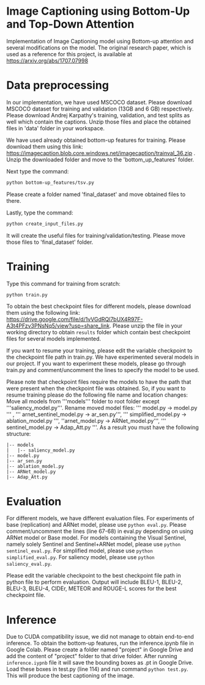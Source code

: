 # Image Captioning using Bottom-Up and Top-Down Attention
Implementation of Image Captioning model using Bottom-up attention and several modifications on the model. The original research paper, which is used as a reference for this project, is available at https://arxiv.org/abs/1707.07998

# Data preprocessing

In our implementation, we have used MSCOCO dataset. Please download MSCOCO dataset for training and validation (13GB and 6 GB) respectively. Please download Andrej Karpathy's training, validation, and test splits as well which contain the captions. Unzip those files and place the obtained files in 'data' folder in your workspace. 

We have used already obtained bottom-up features for training. Please download them using this link: https://imagecaption.blob.core.windows.net/imagecaption/trainval_36.zip . Unzip the downloaded folder and move to the 'bottom_up_features' folder.

Next type the command: 
```bash
python bottom-up_features/tsv.py
```
Please create a folder named 'final_dataset' and move obtained files to there. 

Lastly, type the command:
```bash
python create_input_files.py
```
It will create the useful files for training/validation/testing. Please move those files to 'final_dataset' folder.

# Training 
Type this command for training from scratch:
```bash
python train.py
```
To obtain the best checkpoint files for different models, please download them using the following link: https://drive.google.com/file/d/1vVGdRQl7bUX4R97F-A3t4PFzv3PNsNq5/view?usp=share_link. Please unzip the file in your working directory to obtain ```results``` folder which contain best checkpoint files for several models implemented. 



If you want to resume your training, please edit the variable checkpoint to the checkpoint file path in train.py. We have experimented several models in our project. If you want to experiment these models, please go through train.py and comment/uncomment the lines to specify the model to be used. 

Please note that checkpoint files require the models to have the path that were present when the checkpoint file was obtained. So, if you want to resume training please do the following file name and location changes: Move all models from '''models''' folder to root folder except '''saliency_model.py'''. Rename moved model files: ''' model.py -> model.py ''' , ''' arnet_sentinel_model.py -> ar_sen.py''', ''' simplified_model.py -> ablation_model.py ''', ''arnet_model.py -> ARNet_model.py''', ''' sentinel_model.py -> Adap_Att.py '''. As a result you must have the following structure:
```
|-- models
|   |-- saliency_model.py
|-- model.py
|-- ar_sen.py
|-- ablation_model.py
|-- ARNet_model.py 
|-- Adap_Att.py 
```



# Evaluation
For different models, we have different evaluation files. For experiments of base (replication) and ARNet model, please use ``` python eval.py ```. Please comment/uncomment the lines (line 67-68) in eval.py depending on using ARNet model or Base model. 
For models containing the Visual Sentinel, namely solely Sentinel and Sentinel+ARNet model, please use ``` python sentinel_eval.py ```. 
For simplified model, please use ``` python simplified_eval.py ```. 
For saliency model, please use ``` python saliency_eval.py ```. 

Please edit the variable checkpoint to the best checkpoint file path in python file to perform evaluation. Output will include BLEU-1, BLEU-2, BLEU-3, BLEU-4, CIDEr, METEOR and ROUGE-L scores for the best checkpoint file.

# Inference
Due to CUDA compatibility issue, we did not manage to obtain end-to-end inference. To obtain the bottom-up features, run the inference.ipynb file in Google Colab. Please create a folder named "project" in Google Drive and add the content of "project" folder to that drive folder. After running  ```inference.iypnb``` file it will save the bounding boxes as .pt in Google Drive. Load these boxes in test.py (line 114) and run command ``` python test.py ```. This will produce the best captioning of the image.











